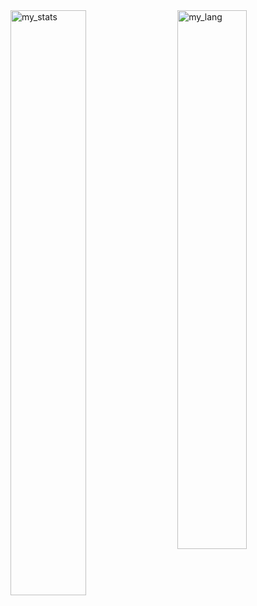 
<img alt="my_stats" align="left" width="49%" src="https://github-readme-stats.vercel.app/api?username=keraliss&show_icons=true&show=reviews,prs_merged,prs_merged_percentage"/>
<img alt="my_lang" align="right" width="47%" src="https://github-readme-stats.vercel.app/api/top-langs/?username=keraliss&langs_count=8&hide=makefile&layout=compact"/>

